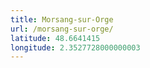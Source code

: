 ```yaml
---
title: Morsang-sur-Orge
url: /morsang-sur-orge/
latitude: 48.6641415
longitude: 2.3527728000000003
---
```

